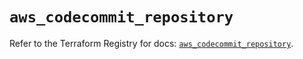 # `aws_codecommit_repository`

Refer to the Terraform Registry for docs: [`aws_codecommit_repository`](https://registry.terraform.io/providers/hashicorp/aws/5.88.0/docs/resources/codecommit_repository).
